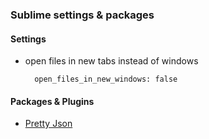 ### Sublime settings & packages

#### Settings

* open files in new tabs instead of windows

        open_files_in_new_windows: false


#### Packages & Plugins

* [Pretty Json](https://packagecontrol.io/packages/Pretty%20JSON)
